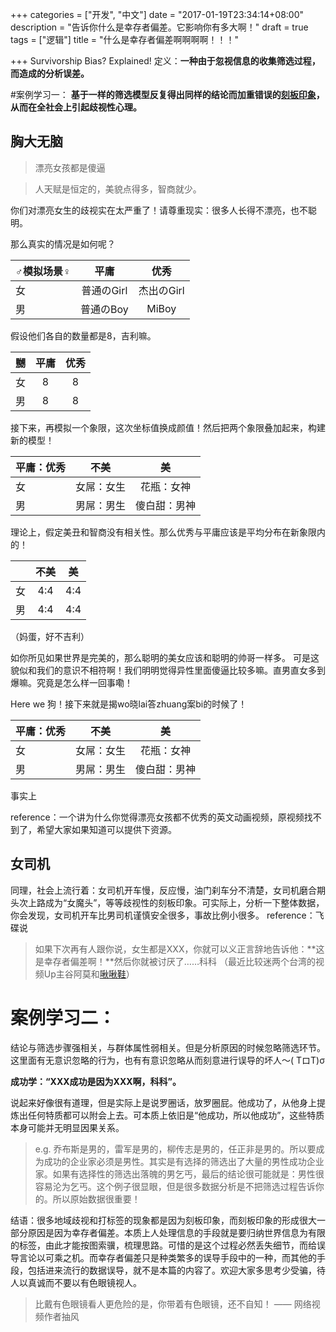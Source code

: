 +++
categories = ["开发", "中文"]
date = "2017-01-19T23:34:14+08:00"
description = "告诉你什么是幸存者偏差。它影响你有多大啊！"
draft = true
tags = ["逻辑"]
title = "什么是幸存者偏差啊啊啊啊！！！"

+++
Survivorship Bias? Explained!
定义：**一种由于忽视信息的收集筛选过程，而造成的分析误差。**

#案例学习一：
**基于一样的筛选模型反复得出同样的结论而加重错误的[刻板印象](https://zh.wikipedia.org/zh/刻板印象)，从而在全社会上引起歧视性心理。**
## 胸大无脑
>漂亮女孩都是傻逼

>人天赋是恒定的，美貌点得多，智商就少。

你们对漂亮女生的歧视实在太严重了！请尊重现实：很多人长得不漂亮，也不聪明。

那么真实的情况是如何呢？

| ♂模拟场景♀ | 平庸 | 优秀 |
| ---- |:--:|:-----:|
| 女 | 普通のGirl | 杰出のGirl |
| 男 | 普通のBoy | MiBoy |

假设他们各自的数量都是8，吉利嘛。

| 嬲 | 平庸 | 优秀 |
| ---- |:--:|:-----:|
| 女 | 8 | 8 |
| 男 | 8 | 8 |

接下来，再模拟一个象限，这次坐标值换成颜值！然后把两个象限叠加起来，构建新的模型！

| 平庸：优秀| 不美 | 美 |
| ---- |:--:|:-----:|
| 女 | 女屌：女生 | 花瓶：女神 |
| 男 | 男屌：男生 | 傻白甜：男神 |

理论上，假定美丑和智商没有相关性。那么优秀与平庸应该是平均分布在新象限内的！

|  | 不美 | 美 |
| ---- |:--:|:-----:|
| 女 | 4:4 | 4:4 |
| 男 | 4:4 | 4:4 |
（妈蛋，好不吉利）

如你所见如果世界是完美的，那么聪明的美女应该和聪明的帅哥一样多。
可是这貌似和我们的意识不相符啊！我们明明觉得异性里面傻逼比较多嘛。直男直女多到爆嘛。究竟是怎么样一回事嘞！

Here we 狗！接下来就是揭wo晓lai答zhuang案bi的时候了！

| 平庸：优秀| 不美 | 美 |
| ---- |:--:|:-----:|
| 女 | 女屌：女生 | 花瓶：女神 |
| 男 | 男屌：男生 | 傻白甜：男神 |

事实上


reference：一个讲为什么你觉得漂亮女孩都不优秀的英文动画视频，原视频找不到了，希望大家如果知道可以提供下资源。

## 女司机
同理，社会上流行着：女司机开车慢，反应慢，油门刹车分不清楚，女司机磨合期头次上路成为“女魔头”，等等歧视性的刻板印象。可实际上，分析一下整体数据，你会发现，女司机开车比男司机谨慎安全很多，事故比例小很多。
reference：飞碟说

> 如果下次再有人跟你说，女生都是XXX，你就可以义正言辞地告诉他：**这是幸存者偏差啊！**然后你就被讨厌了……科科
（最近比较迷两个台湾的视频Up主谷阿莫和[啾啾鞋](https://www.youtube.com/channel/UCIF_gt4BfsWyM_2GOcKXyEQ)）

# 案例学习二：
结论与筛选步骤强相关，与群体属性弱相关。但是分析原因的时候忽略筛选环节。
这里面有无意识忽略的行为，也有有意识忽略从而刻意进行误导的坏人～( TロT)σ

**成功学：“XXX成功是因为XXX啊，科科”。**

说起来好像很有道理，但是实际上是说罗圈话，放罗圈屁。他成功了，从他身上提炼出任何特质都可以附会上去。可本质上依旧是“他成功，所以他成功”，这些特质本身可能并无明显因果关系。

> e.g. 乔布斯是男的，雷军是男的，柳传志是男的，任正非是男的。所以要成为成功的企业家必须是男性。其实是有选择的筛选出了大量的男性成功企业家。如果有选择性的筛选出落魄的男乞丐，最后的结论很可能就是：男性很容易沦为乞丐。这个例子很显眼，但是很多数据分析是不把筛选过程告诉你的。所以原始数据很重要！

结语：很多地域歧视和打标签的现象都是因为刻板印象，而刻板印象的形成很大一部分原因是因为幸存者偏差。本质上人处理信息的手段就是要归纳世界信息为有限的标签，由此才能按图索骥，梳理思路。可惜的是这个过程必然丢失细节，而给误导言论以可乘之机。而幸存者偏差只是种类繁多的误导手段中的一种，而其他的手段，包括进来流行的数据误导，就不是本篇的内容了。欢迎大家多思考少受骗，待人以真诚而不要以有色眼镜视人。
> 比戴有色眼镜看人更危险的是，你带着有色眼镜，还不自知！ —— 网络视频作者抽风
